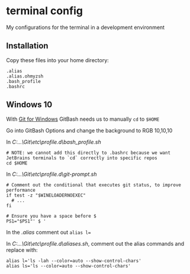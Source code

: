 # terminal config

My configurations for the terminal in a development environment

## Installation

Copy these files into your home directory:

```
.alias
.alias.ohmyzsh
.bash_profile
.bashrc
```

## Windows 10

With [Git for Windows](https://gitforwindows.org/) GitBash needs us to manually `cd` to `$HOME`

Go into GitBash Options and change the background to RGB 10,10,10

In *C:\...\Git\etc\profile.d\bash_profile.sh*
 
```shell script
# NOTE: we cannot add this directly to .bashrc because we want JetBrains terminals to `cd` correctly into specific repos
cd $HOME
```

In *C:\...\Git\etc\profile.d\git-prompt.sh*

```shell script
# Comment out the conditional that executes git status, to improve performance
if test -z "$WINELOADERNOEXEC"
  # ...
fi

# Ensure you have a space before $
PS1="$PS1"' $ '
``` 

In the *.alias* comment out `alias l=`

In *C:\...\Git\etc\profile.d\aliases.sh*, comment out the alias commands and replace with:

```shell script
alias l='ls -lah --color=auto --show-control-chars'
alias ls='ls --color=auto --show-control-chars'
```
